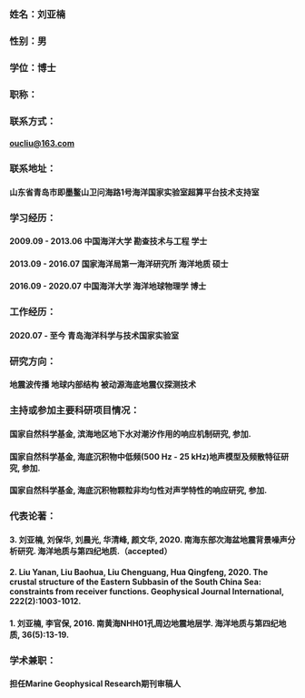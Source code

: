 ### 姓名：刘亚楠

### 性别：男

### 学位：博士

### 职称：

### 联系方式：
####    oucliu@163.com

### 联系地址：
#### 山东省青岛市即墨鳌山卫问海路1号海洋国家实验室超算平台技术支持室

### 学习经历：
#### 2009.09 - 2013.06 中国海洋大学 勘查技术与工程 学士
#### 2013.09 - 2016.07 国家海洋局第一海洋研究所 海洋地质 硕士
#### 2016.09 - 2020.07 中国海洋大学 海洋地球物理学 博士

### 工作经历：
#### 2020.07 - 至今 青岛海洋科学与技术国家实验室

### 研究方向：
#### 地震波传播 地球内部结构 被动源海底地震仪探测技术

### 主持或参加主要科研项目情况：
#### 国家自然科学基金, 滨海地区地下水对潮汐作用的响应机制研究, 参加.
#### 国家自然科学基金, 海底沉积物中低频(500 Hz - 25 kHz)地声模型及频散特征研究, 参加.
#### 国家自然科学基金, 海底沉积物颗粒非均匀性对声学特性的响应研究, 参加.

### 代表论著：
#### 3. 刘亚楠, 刘保华, 刘晨光, 华清峰, 颜文华, 2020. 南海东部次海盆地震背景噪声分析研究. 海洋地质与第四纪地质.（accepted）
#### 2. Liu Yanan, Liu Baohua, Liu Chenguang, Hua Qingfeng, 2020. The crustal structure of the Eastern Subbasin of the South China Sea: constraints from receiver functions. Geophysical Journal International, 222(2):1003-1012.
#### 1. 刘亚楠, 李官保, 2016. 南黄海NHH01孔周边地震地层学. 海洋地质与第四纪地质, 36(5):13-19.

### 学术兼职：
#### 担任Marine Geophysical Research期刊审稿人
